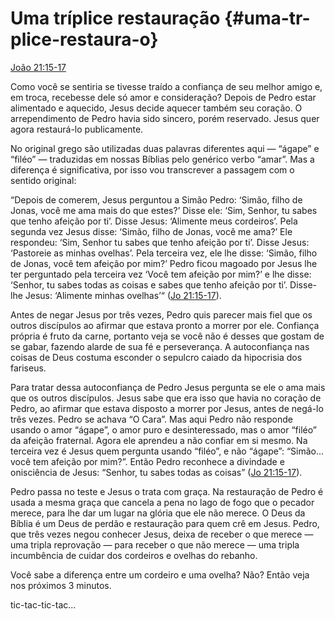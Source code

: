 # Uma tríplice restauração {#uma-tr-plice-restaura-o}

[João 21:15-17](http://bibliaonline.com.br/acf/jo/21/15-17)

Como você se sentiria se tivesse traído a confiança de seu melhor amigo e, em troca, recebesse dele só amor e consideração? Depois de Pedro estar alimentado e aquecido, Jesus decide aquecer também seu coração. O arrependimento de Pedro havia sido sincero, porém reservado. Jesus quer agora restaurá-lo publicamente.

No original grego são utilizadas duas palavras diferentes aqui — “ágape” e “filéo” — traduzidas em nossas Bíblias pelo genérico verbo “amar”. Mas a diferença é significativa, por isso vou transcrever a passagem com o sentido original:

“Depois de comerem, Jesus perguntou a Simão Pedro: ‘Simão, filho de Jonas, você me ama mais do que estes?’ Disse ele: ‘Sim, Senhor, tu sabes que tenho afeição por ti’. Disse Jesus: ‘Alimente meus cordeiros’. Pela segunda vez Jesus disse: ‘Simão, filho de Jonas, você me ama?’ Ele respondeu: ‘Sim, Senhor tu sabes que tenho afeição por ti’. Disse Jesus: ‘Pastoreie as minhas ovelhas’. Pela terceira vez, ele lhe disse: ‘Simão, filho de Jonas, você tem afeição por mim?’ Pedro ficou magoado por Jesus lhe ter perguntado pela terceira vez ‘Você tem afeição por mim?’ e lhe disse: ‘Senhor, tu sabes todas as coisas e sabes que tenho afeição por ti’. Disse-lhe Jesus: ‘Alimente minhas ovelhas’“ ([Jo 21:15-17](http://bibliaonline.com.br/acf/jo/21/15-17)).

Antes de negar Jesus por três vezes, Pedro quis parecer mais fiel que os outros discípulos ao afirmar que estava pronto a morrer por ele. Confiança própria é fruto da carne, portanto veja se você não é desses que gostam de se gabar, fazendo alarde de sua fé e perseverança. A autoconfiança nas coisas de Deus costuma esconder o sepulcro caiado da hipocrisia dos fariseus.

Para tratar dessa autoconfiança de Pedro Jesus pergunta se ele o ama mais que os outros discípulos. Jesus sabe que era isso que havia no coração de Pedro, ao afirmar que estava disposto a morrer por Jesus, antes de negá-lo três vezes. Pedro se achava “O Cara”. Mas aqui Pedro não responde usando o amor “ágape”, o amor puro e desinteressado, mas o amor “filéo” da afeição fraternal. Agora ele aprendeu a não confiar em si mesmo. Na terceira vez é Jesus quem pergunta usando “filéo”, e não “ágape”: “Simão... você tem afeição por mim?”. Então Pedro reconhece a divindade e onisciência de Jesus: “Senhor, tu sabes todas as coisas” ([Jo 21:15-17](http://bibliaonline.com.br/acf/jo/21/15-17)).

Pedro passa no teste e Jesus o trata com graça. Na restauração de Pedro é usada a mesma graça que cancela a pena no lago de fogo que o pecador merece, para lhe dar um lugar na glória que ele não merece. O Deus da Bíblia é um Deus de perdão e restauração para quem crê em Jesus. Pedro, que três vezes negou conhecer Jesus, deixa de receber o que merece — uma tripla reprovação — para receber o que não merece — uma tripla incumbência de cuidar dos cordeiros e ovelhas do rebanho.

Você sabe a diferença entre um cordeiro e uma ovelha? Não? Então veja nos próximos 3 minutos.

tic-tac-tic-tac...